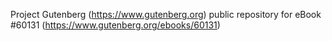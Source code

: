 Project Gutenberg (https://www.gutenberg.org) public repository for eBook #60131 (https://www.gutenberg.org/ebooks/60131)
